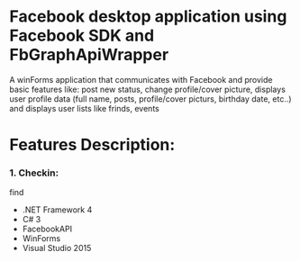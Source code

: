 # Facebook desktop application using Facebook SDK and FbGraphApiWrapper

A winForms application that communicates with Facebook and provide basic features like:
post new status, change profile/cover picture, displays user profile data (full name, posts, profile/cover picturs, birthday date, etc..) 
and displays user lists like frinds, events 


  
 # Features Description:
  
<h3>1. Checkin: </h3>
  find
  
  <ul>
  <li>.NET Framework 4</li>
  <li>C# 3</li>
  <li>FacebookAPI</li>
  <li>WinForms</li>
  <li>Visual Studio 2015</li>
</ul>

  
  




